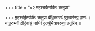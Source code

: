 +++
title = "०२ महश्चर्कर्म्यर्वतः क्रतुप्रा"

+++
म॒हश्च॑र्क॒र्म्यर्व॑तः क्रतु॒प्रा द॑धि॒क्राव्णः॑ पुरु॒वार॑स्य॒ वृष्णः॑ ।  
यं पू॒रुभ्यो॑ दीदि॒वांसं॒ नाग्निं द॒दथु॑र्मित्रावरुणा॒ ततु॑रिम् ॥
